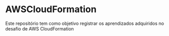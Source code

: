 # AWSCloudFormation
Este repositório tem como objetivo registrar os aprendizados adquiridos no desafio de AWS CloudFormation

